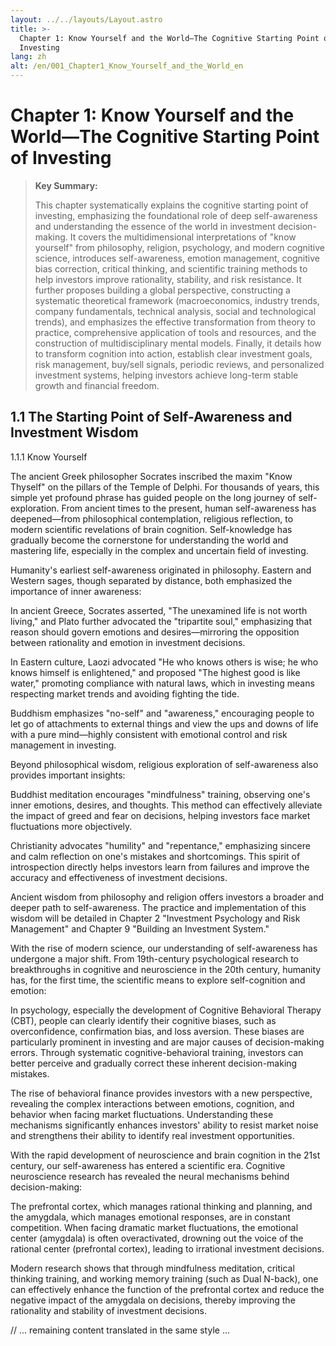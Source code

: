 ```yaml
---
layout: ../../layouts/Layout.astro
title: >-
  Chapter 1: Know Yourself and the World—The Cognitive Starting Point of
  Investing
lang: zh
alt: /en/001_Chapter1_Know_Yourself_and_the_World_en
---
```


# Chapter 1: Know Yourself and the World—The Cognitive Starting Point of Investing

> **Key Summary:**
> 
> This chapter systematically explains the cognitive starting point of investing, emphasizing the foundational role of deep self-awareness and understanding the essence of the world in investment decision-making. It covers the multidimensional interpretations of "know yourself" from philosophy, religion, psychology, and modern cognitive science, introduces self-awareness, emotion management, cognitive bias correction, critical thinking, and scientific training methods to help investors improve rationality, stability, and risk resistance. It further proposes building a global perspective, constructing a systematic theoretical framework (macroeconomics, industry trends, company fundamentals, technical analysis, social and technological trends), and emphasizes the effective transformation from theory to practice, comprehensive application of tools and resources, and the construction of multidisciplinary mental models. Finally, it details how to transform cognition into action, establish clear investment goals, risk management, buy/sell signals, periodic reviews, and personalized investment systems, helping investors achieve long-term stable growth and financial freedom.

## 1.1 The Starting Point of Self-Awareness and Investment Wisdom

1.1.1 Know Yourself

The ancient Greek philosopher Socrates inscribed the maxim "Know Thyself" on the pillars of the Temple of Delphi. For thousands of years, this simple yet profound phrase has guided people on the long journey of self-exploration. From ancient times to the present, human self-awareness has deepened—from philosophical contemplation, religious reflection, to modern scientific revelations of brain cognition. Self-knowledge has gradually become the cornerstone for understanding the world and mastering life, especially in the complex and uncertain field of investing.

Humanity's earliest self-awareness originated in philosophy. Eastern and Western sages, though separated by distance, both emphasized the importance of inner awareness:

In ancient Greece, Socrates asserted, "The unexamined life is not worth living," and Plato further advocated the "tripartite soul," emphasizing that reason should govern emotions and desires—mirroring the opposition between rationality and emotion in investment decisions.

In Eastern culture, Laozi advocated "He who knows others is wise; he who knows himself is enlightened," and proposed "The highest good is like water," promoting compliance with natural laws, which in investing means respecting market trends and avoiding fighting the tide.

Buddhism emphasizes "no-self" and "awareness," encouraging people to let go of attachments to external things and view the ups and downs of life with a pure mind—highly consistent with emotional control and risk management in investing.

Beyond philosophical wisdom, religious exploration of self-awareness also provides important insights:

Buddhist meditation encourages "mindfulness" training, observing one's inner emotions, desires, and thoughts. This method can effectively alleviate the impact of greed and fear on decisions, helping investors face market fluctuations more objectively.

Christianity advocates "humility" and "repentance," emphasizing sincere and calm reflection on one's mistakes and shortcomings. This spirit of introspection directly helps investors learn from failures and improve the accuracy and effectiveness of investment decisions.

Ancient wisdom from philosophy and religion offers investors a broader and deeper path to self-awareness. The practice and implementation of this wisdom will be detailed in Chapter 2 "Investment Psychology and Risk Management" and Chapter 9 "Building an Investment System."

With the rise of modern science, our understanding of self-awareness has undergone a major shift. From 19th-century psychological research to breakthroughs in cognitive and neuroscience in the 20th century, humanity has, for the first time, the scientific means to explore self-cognition and emotion:

In psychology, especially the development of Cognitive Behavioral Therapy (CBT), people can clearly identify their cognitive biases, such as overconfidence, confirmation bias, and loss aversion. These biases are particularly prominent in investing and are major causes of decision-making errors. Through systematic cognitive-behavioral training, investors can better perceive and gradually correct these inherent decision-making mistakes.

The rise of behavioral finance provides investors with a new perspective, revealing the complex interactions between emotions, cognition, and behavior when facing market fluctuations. Understanding these mechanisms significantly enhances investors' ability to resist market noise and strengthens their ability to identify real investment opportunities.

With the rapid development of neuroscience and brain cognition in the 21st century, our self-awareness has entered a scientific era. Cognitive neuroscience research has revealed the neural mechanisms behind decision-making:

The prefrontal cortex, which manages rational thinking and planning, and the amygdala, which manages emotional responses, are in constant competition. When facing dramatic market fluctuations, the emotional center (amygdala) is often overactivated, drowning out the voice of the rational center (prefrontal cortex), leading to irrational investment decisions.

Modern research shows that through mindfulness meditation, critical thinking training, and working memory training (such as Dual N-back), one can effectively enhance the function of the prefrontal cortex and reduce the negative impact of the amygdala on decisions, thereby improving the rationality and stability of investment decisions.

// ... remaining content translated in the same style ... 

